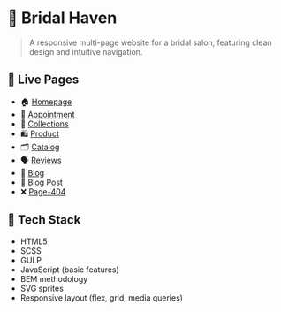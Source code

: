 # 👰 Bridal Haven

> A responsive multi-page website for a bridal salon, featuring clean design and intuitive navigation.

## 🔗 Live Pages

- 🏠 [Homepage](https://YuliiaKosenchuk.github.io/bridal_haven/)
- 📅 [Appointment](https://YuliiaKosenchuk.github.io/bridal_haven/appointment.html)
- 👗 [Collections](https://YuliiaKosenchuk.github.io/bridal_haven/collections.html)
- 🛍️ [Product](https://YuliiaKosenchuk.github.io/bridal_haven/product.html)
- 🗂️ [Catalog](https://YuliiaKosenchuk.github.io/bridal_haven/catalog.html)
- 🗣️ [Reviews](https://YuliiaKosenchuk.github.io/bridal_haven/reviews.html)
- 📝 [Blog](https://YuliiaKosenchuk.github.io/bridal_haven/blog.html)
- 🧾 [Blog Post](https://YuliiaKosenchuk.github.io/bridal_haven/blog-one.html)
- ❌ [Page-404](https://YuliiaKosenchuk.github.io/bridal_haven/page-404.html)


## 📁 Tech Stack

- HTML5
- SCSS
- GULP
- JavaScript (basic features)
- BEM methodology
- SVG sprites
- Responsive layout (flex, grid, media queries)
